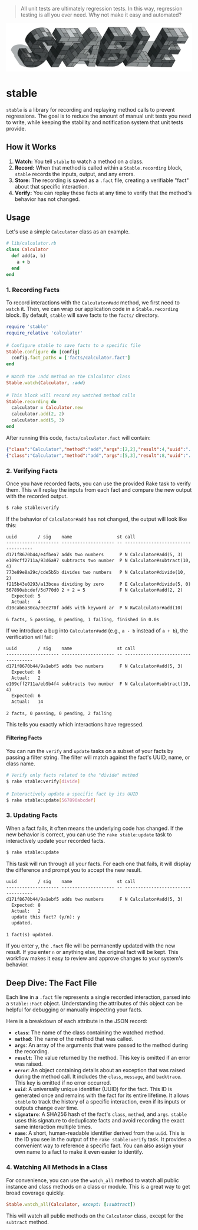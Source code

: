 > All unit tests are ultimately regression tests. In this way, regression testing is all you ever need. Why not make it easy and automated?

<p align="center"><img src="logo.png" width="600"></p>

# stable

`stable` is a library for recording and replaying method calls to prevent
regressions. The goal is to reduce the amount of manual unit tests you need
to write, while keeping the stability and notification system that unit tests
provide.

## How it Works

1.  **Watch:** You tell `stable` to watch a method on a class.
2.  **Record:** When that method is called within a `Stable.recording` block,
    `stable` records the inputs, output, and any errors.
3.  **Store:** The recording is saved as a `.fact` file, creating a verifiable
    "fact" about that specific interaction.
4.  **Verify:** You can replay these facts at any time to verify that the
    method's behavior has not changed.

## Usage

Let's use a simple `Calculator` class as an example.

```ruby
# lib/calculator.rb
class Calculator
  def add(a, b)
    a + b
  end
end
```

### 1. Recording Facts

To record interactions with the `Calculator#add` method, we first need to
`watch` it. Then, we can wrap our application code in a `Stable.recording`
block. By default, `stable` will save facts to the `facts/` directory.

```ruby
require 'stable'
require_relative 'calculator'

# Configure stable to save facts to a specific file
Stable.configure do |config|
  config.fact_paths = ['facts/calculator.fact']
end

# Watch the :add method on the Calculator class
Stable.watch(Calculator, :add)

# This block will record any watched method calls
Stable.recording do
  calculator = Calculator.new
  calculator.add(2, 2)
  calculator.add(5, 3)
end
```

After running this code, `facts/calculator.fact` will contain:

```json
{"class":"Calculator","method":"add","args":[2,2],"result":4,"uuid":"...","signature":"...","name":"..."}
{"class":"Calculator","method":"add","args":[5,3],"result":8,"uuid":"...","signature":"...","name":"..."}
```

### 2. Verifying Facts

Once you have recorded facts, you can use the provided Rake task to verify
them. This will replay the inputs from each fact and compare the new output
with the recorded output.

```bash
$ rake stable:verify
```

If the behavior of `Calculator#add` has not changed, the output will look
like this:

```
uuid        / sig    name                 st call
-------------------- -------------------- -- -----------------------------------
d171f8670b44/e4fbea7 adds two numbers      P N Calculator#add(5, 3)
e109cff2711a/93d6a97 subtracts two number  P N Calculator#subtract(10, 4)
773e89e8a29c/cde5b5b divides two numbers   P N Calculator#divide(10, 2)
f215b43e0293/a13bcea dividing by zero      P E Calculator#divide(5, 0)
567890abcdef/5d770d0 2 + 2 = 5             F N Calculator#add(2, 2)
  Expected: 5
  Actual:   4
d10cab6a30ca/9ee270f adds with keyword ar  P N KwCalculator#add(10)

6 facts, 5 passing, 0 pending, 1 failing, finished in 0.0s
```

If we introduce a bug into `Calculator#add` (e.g., `a - b` instead of `a + b`),
the verification will fail:

```
uuid        / sig    name                 st call
-------------------- -------------------- -- -----------------------------------
d171f8670b44/9a1ebf5 adds two numbers      F N Calculator#add(5, 3)
  Expected: 8
  Actual:   2
e109cff2711a/eb9b4f4 subtracts two number  F N Calculator#subtract(10, 4)
  Expected: 6
  Actual:   14

2 facts, 0 passing, 0 pending, 2 failing
```

This tells you exactly which interactions have regressed.

#### Filtering Facts

You can run the `verify` and `update` tasks on a subset of your facts by passing a filter string. The filter will match against the fact's UUID, name, or class name.

```bash
# Verify only facts related to the "divide" method
$ rake stable:verify[divide]

# Interactively update a specific fact by its UUID
$ rake stable:update[567890abcdef]
```

### 3. Updating Facts

When a fact fails, it often means the underlying code has changed. If the new behavior is correct, you can use the `rake stable:update` task to interactively update your recorded facts.

```bash
$ rake stable:update
```

This task will run through all your facts. For each one that fails, it will display the difference and prompt you to accept the new result.

```
uuid        / sig    name                 st call
-------------------- -------------------- -- -----------------------------------
d171f8670b44/9a1ebf5 adds two numbers      F N Calculator#add(5, 3)
  Expected: 8
  Actual:   2
  update this fact? (y/n): y
  updated.

1 fact(s) updated.
```

If you enter `y`, the `.fact` file will be permanently updated with the new result. If you enter `n` or anything else, the original fact will be kept. This workflow makes it easy to review and approve changes to your system's behavior.

## Deep Dive: The Fact File

Each line in a `.fact` file represents a single recorded interaction, parsed
into a `Stable::Fact` object. Understanding the attributes of this object can
be helpful for debugging or manually inspecting your facts.

Here is a breakdown of each attribute in the JSON record:

- **`class`**: The name of the class containing the watched method.
- **`method`**: The name of the method that was called.
- **`args`**: An array of the arguments that were passed to the method during
  the recording.
- **`result`**: The value returned by the method. This key is omitted if an
  error was raised.
- **`error`**: An object containing details about an exception that was raised
  during the method call. It includes the `class`, `message`, and `backtrace`.
  This key is omitted if no error occurred.
- **`uuid`**: A universally unique identifier (UUID) for the fact. This ID is
  generated once and remains with the fact for its entire lifetime. It allows
  `stable` to track the history of a specific interaction, even if its inputs
  or outputs change over time.
- **`signature`**: A SHA256 hash of the fact's `class`, `method`, and `args`.
  `stable` uses this signature to deduplicate facts and avoid recording the
  exact same interaction multiple times.
- **`name`**: A short, human-readable identifier derived from the `uuid`. This
  is the ID you see in the output of the `rake stable:verify` task. It provides
  a convenient way to reference a specific fact. You can also assign your own
  name to a fact to make it even easier to identify.

### 4. Watching All Methods in a Class

For convenience, you can use the `watch_all` method to watch all public instance and class methods on a class or module. This is a great way to get broad coverage quickly.

```ruby
Stable.watch_all(Calculator, except: [:subtract])
```

This will watch all public methods on the `Calculator` class, except for the `subtract` method.

